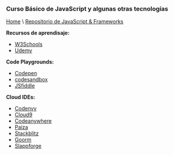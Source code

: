 
### Curso Básico de JavaScript y algunas otras tecnologías

[Home](https://profesantiago.github.io) \ [Repositorio de JavaScript & Frameworks](https://github.com/ProfeSantiago/JavaScript)

**Recursos de aprendisaje:**
- [W3Schools](https://www.w3schools.com/)
- [Udemy](https://www.udemy.com/)

**Code Playgrounds:**
- [Codepen](https://codepen.io/)
- [codesandbox](https://codesandbox.io)
- [JSfiddle](https://jsfiddle.net/)

**Cloud IDEs:**
- [Codenvy](https://codenvy.io)
- [Cloud9](https://c9.io)
- [Codeanywhere](https://codeanywhere.com/)
- [Paiza](https://paiza.io/es)
- [Stackblitz](https://stackblitz.com/)
- [Goorm](https://www.goorm.io/)
- [Slappforge](https://slappforge.com/)

 
